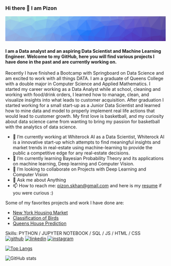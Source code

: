 ### Hi there 👋 I am Pizon
![Hi there 👋 I am Pizon](https://github.com/izinex/izinex/blob/main/banner.png)
#### I am a Data analyst and an aspiring Data Scientist and Machine Learning Engineer. Welcome to my GitHub, here you will find various projects I have done in the past and are currently working on.


Recently I have finished a Bootcamp with Springboard on Data Science and am excited to work with all things DATA. I am a graduate of Queens College with a double major in Computer Science and Applied Mathematics. I started my career working as a Data Analyst while at school, cleaning and working with food/drink orders, I learned how to manage, clean, and visualize insights into what leads to customer acquisition. After graduation I started working for a small start-up as a Junior Data Scientist and learned how to mine data and model to properly implement real life actions that would lead to customer growth. My first love is basketball, and my curiosity about data science came from wanting to bring my passion for basketball with the analytics of data science.

- 🔭 I’m currently working at Whiterock AI as a Data Scientist, Whiterock AI is a innovative start-up which attempts to find meaningful insights and market trends in real-estate using machine-learning to provide the public a competitive edge for any real-estate decisions. 
- 🌱 I’m currently learning Bayesian Probability Theory and its applications on machine learning, Deep learning and Computer Vision. 
- 👯 I’m looking to collaborate on Projects with Deep Learning and Computer Vision   
- 💬 Ask me about Anything 
- 📫 How to reach me: pizon.skhan@gmail.com and here is my [resume] if you were curious :)

Some of my favorites projects and work I have done are:
- [New York Housing Market]
- [Classification of Birds]
- [Queens House Prediction]

Skills: PYTHON / JUPYTER NOTEBOOK / SQL / JS / HTML / CSS
<br />
[<img src='https://cdn.jsdelivr.net/npm/simple-icons@3.0.1/icons/github.svg' alt='github' height='40'>](https://github.com/izinex)  [<img src='https://cdn.jsdelivr.net/npm/simple-icons@3.0.1/icons/linkedin.svg' alt='linkedin' height='40'>](https://www.linkedin.com/in/https://www.linkedin.com/in/pizon-shetu//)  [<img src='https://cdn.jsdelivr.net/npm/simple-icons@3.0.1/icons/instagram.svg' alt='instagram' height='40'>](https://www.instagram.com/https://www.instagram.com/pizonks//)  

[resume]: https://github.com/izinex/izinex/blob/main/PizonShetuResume.pdf
[Queens House Prediction]: https://github.com/izinex/Machine-Learning-and-R-Programming/blob/master/final%20project/FinalProjectPaper-converted.pdf
[New York Housing Market]: https://github.com/izinex/Springboard-Data-Science/blob/master/Capstone%202%20-%20NYC%20Housing%20Prediction/NYC_Housing_Report.pdf
[Classification of Birds]: https://github.com/izinex/Springboard-Data-Science/blob/master/Capstone%203/Classification_of_Birds_Report.pdf

[![Top Langs](https://github-readme-stats.vercel.app/api/top-langs/?username=izinex)](https://github.com/anuraghazra/github-readme-stats)

![GitHub stats](https://github-readme-stats.vercel.app/api?username=izinex&show_icons=true)  

